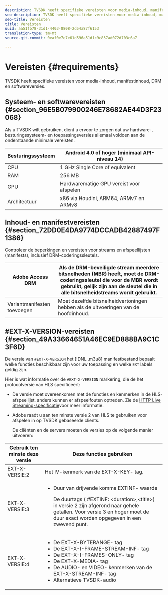 ```yaml
---
description: TVSDK heeft specifieke vereisten voor media-inhoud, manifestinhoud, DRM en softwareversies.
seo-description: TVSDK heeft specifieke vereisten voor media-inhoud, manifestinhoud, DRM en softwareversies.
seo-title: Vereisten
title: Vereisten
uuid: aa51fb78-31d1-4403-8808-2d54a87f6153
translation-type: tm+mt
source-git-commit: 0eaf0e7e7e61d596a51d1c9c837ad072d703c6a7

---
```



# Vereisten {#requirements}

TVSDK heeft specifieke vereisten voor media-inhoud, manifestinhoud, DRM en softwareversies.

## Systeem- en softwarevereisten {#section_96E5B079900246E78682AE44D3F23068}

Als u TVSDK wilt gebruiken, dient u ervoor te zorgen dat uw hardware-, besturingssysteem- en toepassingsversies allemaal voldoen aan de onderstaande minimale vereisten.

| Besturingssysteem | Android 4.0 of hoger (minimaal API-niveau 14) |
|---|---|
| CPU | 1 GHz Single Core of equivalent |
| RAM | 256 MB |
| GPU | Hardwarematige GPU vereist voor afspelen |
| Architectuur | x86 via Houdini, ARM64, ARMv7 en ARMv8 |

## Inhoud- en manifestvereisten {#section_72DD0E4DA9774DCCADB42887497F1386}

Controleer de beperkingen en vereisten voor streams en afspeellijsten (manifests), inclusief DRM-coderingssleutels.

| Adobe Access DRM | Als de DRM-beveiligde stream meerdere bitsnelheden (MBR) heeft, moet de DRM-coderingssleutel die voor de MBR wordt gebruikt, gelijk zijn aan de sleutel die in alle bitsnelheidstreams wordt gebruikt. |
|---|---|
| Variantmanifesten toevoegen | Moet dezelfde bitsnelheidvertoningen hebben als de uitvoeringen van de hoofdinhoud. |

## #EXT-X-VERSION-vereisten {#section_49A33664651A46EC9ED888BA9C1C3F6D}

De versie van `#EXT-X-VERSION` het [!DNL .m3u8] manifestbestand bepaalt welke functies beschikbaar zijn voor uw toepassing en welke `EXT` labels geldig zijn.

Hier is wat informatie over de `#EXT-X-VERSION` markering, die de het protocolversie van HLS specificeert:

* De versie moet overeenkomen met de functies en kenmerken in de HLS-afspeellijst. anders kunnen er afspeelfouten optreden. Zie de [HTTP Live Streaming-specificatie](https://datatracker.ietf.org/doc/draft-pantos-http-live-streaming/?include_text=1)voor meer informatie.
* Adobe raadt u aan ten minste versie 2 van HLS te gebruiken voor afspelen in op TVSDK gebaseerde clients.

   De cliënten en de servers moeten de versies op de volgende manier uitvoeren:

<table frame="all" colsep="1" rowsep="1" id="table_62EB98EDD9DE49EC84CB1C7D59BC40E6"> 
 <thead> 
  <tr rowsep="1"> 
   <th colname="1" class="entry"> Gebruik ten minste deze versie </th> 
   <th colname="2" class="entry"> Deze functies gebruiken </th> 
  </tr> 
 </thead>
 <tbody> 
  <tr rowsep="1"> 
   <td colname="1"> <span class="codeph"> EXT-X-VERSIE:2 </span> </td> 
   <td colname="2"> Het IV-kenmerk van de <span class="codeph"> EXT-X-KEY- </span> tag. </td> 
  </tr> 
  <tr rowsep="1"> 
   <td colname="1"> <span class="codeph"> EXT-X-VERSIE:3 </span> </td> 
   <td colname="2"> 
    <ul id="ul_C9500D3F934848639C204BF248F139FF"> 
     <li id="li_535A7E3FABCB46FE872A7EA5DE2A1784">Duur van drijvende komma <span class="codeph"> EXTINF- </span> waarde <p>De duurtags ( <span class="codeph"> #EXTINF: </span>&lt;duration&gt;,&lt;title&gt;) in versie 2 zijn afgerond naar gehele getallen. Voor versie 3 en hoger moet de duur exact worden opgegeven in een zwevend punt. </p> </li> 
    </ul> </td> 
  </tr> 
  <tr rowsep="0"> 
   <td colname="1"> <span class="codeph"> EXT-X-VERSIE:4 </span> </td> 
   <td colname="2"> 
    <ul id="ul_3355A6CBBE2141DDB92660BB4B604D70"> 
     <li id="li_5E73D41AF6DC4CEE88D6C029FFCFC350">De <span class="codeph"> EXT-X-BYTERANGE- </span> tag </li> 
     <li id="li_BF5141F516F749E5890860D487EB5287">De <span class="codeph"> EXT-X-I-FRAME-STREAM-INF- </span> tag </li> 
     <li id="li_E0D399A13812499B94107CDE62998EE9">De <span class="codeph"> EXT-X-I-FRAMES-ONLY- </span> tag </li> 
     <li id="li_A7783AFF99854EFBBAECD2967E4CBF2B">De <span class="codeph"> EXT-X-MEDIA- </span> tag </li> 
     <li id="li_15AE652F33C1454AA90DDC65E7D6C2FD">De <span class="codeph"> AUDIO- </span> en <span class="codeph"> VIDEO- </span> kenmerken van de <span class="codeph"> EXT-X-STREAM-INF- </span> tag </li> 
     <li id="li_DB2A7847D5884F6E91FD9E78101FBCA5">Alternatieve TVSDK-audio </li> 
    </ul> </td> 
  </tr> 
 </tbody> 
</table>